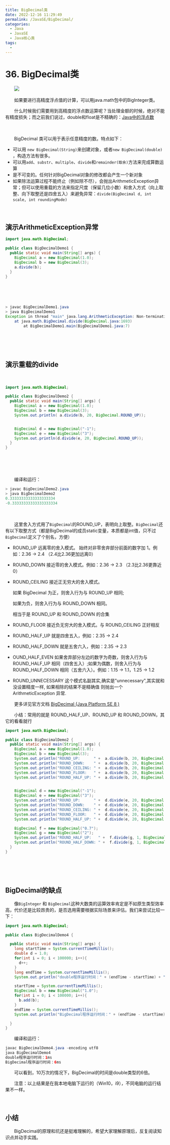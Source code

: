 ```yaml
---
title: BigDecimal类
date: 2022-12-16 11:29:49
permalink: /JavaSE/BigDecimal/
categories:
  - Java
  - JavaSE
  - Java核心类
tags:
  - 
---
```



# 36. BigDecimal类


　　‍![](https://image.peterjxl.com/blog/16.ailuomang-20221214081021-lgozfzw.jpg)

　　如果要进行高精度浮点值的计算，可以用java.math包中的BigInteger类。
<!-- more --> 

　　什么时候我们需要用到高精度的浮点数运算呢？当处理金额的时候，绝对不能有精度损失；而之前我们说过，double和float是不精确的：[Java中的浮点数](https://www.peterjxl.com/JavaSE/Double-Accurate)

　　‍

　　BigDecimal 类可以用于表示任意精度的数。特点如下：

* 可以用 `new BigDecimal(String)`​​来创建对象，或者`new BigDecimal(double)`​​，构造方法有很多。
* 可以用`add`​​、`substr`​​、`multiple`​​、`divide`​​和`remainder(取余)`​​方法来完成算数运算
* 是不可变的。任何针对BigDecimal对象的修改都会产生一个新对象
* 如果除法运算过程不能终止（例如除不尽），会抛出ArithmeticException异常；但可以使用重载的方法来指定尺度（保留几位小数）和舍入方式（向上取整、向下取整还是四舍五入）来避免异常：`divide(BigDecimal d, int scale, int roundingMode)`​

　　‍

## 演示ArithmeticException异常

```java
import java.math.BigDecimal;

public class BigDecimalDemo1 {
  public static void main(String[] args) {
    BigDecimal a = new BigDecimal(1.0);
    BigDecimal b = new BigDecimal(3);
    a.divide(b);
  }
}
```

　　‍

　　‍

```java
> javac BigDecimalDemo1.java
> java BigDecimalDemo1    
Exception in thread "main" java.lang.ArithmeticException: Non-terminating decimal expansion; no exact representable decimal result.    
	at java.math.BigDecimal.divide(BigDecimal.java:1693)
        at BigDecimalDemo1.main(BigDecimalDemo1.java:7)
```

　　‍

　　‍

## 演示重载的divide

　　‍

```java
import java.math.BigDecimal;

public class BigDecimalDemo2 {
  public static void main(String[] args) {
    BigDecimal a = new BigDecimal(1.0);
    BigDecimal b = new BigDecimal(3);
    System.out.println( a.divide(b, 20, BigDecimal.ROUND_UP));


    BigDecimal d = new BigDecimal("-1");
    BigDecimal e = new BigDecimal("3");
    System.out.println(d.divide(e, 20, BigDecimal.ROUND_UP));
  }
}
```

　　‍

　　‍

　　编译和运行：

```java
> javac BigDecimalDemo2.java  
> java BigDecimalDemo2  
0.33333333333333333334
-0.33333333333333333334
```

　　‍

　　这里舍入方式用了`BigDecimal`​ 的ROUND_UP，表明向上取整。`BigDecimal`​ 还有以下取整方式（都是BigDecimal的成员static变量，本质都是int值，只不过`BigDecimal`​定义了个别名，方便）

* ROUND_UP  远离零的舍入模式。 始终对非零舍弃部分前面的数字加 1。例如：2.36 -> 2.4 （2.4比2.36更加远离0）
* ROUND_DOWN  接近零的舍入模式。例如：2.36 -> 2.3 （2.3比2.36更靠近0）
* ROUND_CEILING  接近正无穷大的舍入模式。

  如果 BigDecimal 为正，则舍入行为与 ROUND_UP 相同;

  如果为负，则舍入行为与 ROUND_DOWN 相同。

  相当于是 ROUND_UP 和 ROUND_DOWN 的合集
* ROUND_FLOOR 接近负无穷大的舍入模式。与 ROUND_CEILING 正好相反
* ROUND_HALF_UP  就是四舍五入，例如：2.35 -> 2.4
* ROUND_HALF_DOWN  就是五舍六入，例如：2.35 -> 2.3
* OUND_HALF_EVEN  如果舍弃部分左边的数字为奇数，则舍入行为与 ROUND_HALF_UP 相同（四舍五入）;如果为偶数，则舍入行为与 ROUND_HALF_DOWN 相同（五舍六入）。例如：1.15 -> 1.1，1.25 -> 1.2
* ROUND_UNNECESSARY  这个模式名副其实,确实是"unnecessary",其实就和没设置精度一样, 如果相除的结果不是精确值 则抛出一个ArithmeticException 异常.

　　更多详见官方文档 [BigDecimal (Java Platform SE 8 )](https://docs.oracle.com/javase/8/docs/api/java/math/BigDecimal.html)

　　小结：常用的就是 ROUND_HALF_UP、ROUND_UP 和 ROUND_DOWN，其它的看看就行

```java
import java.math.BigDecimal;

public class BigDecimalDemo2 {
  public static void main(String[] args) {
    BigDecimal a = new BigDecimal(1.0);
    BigDecimal b = new BigDecimal(3);
    System.out.println("ROUND_UP:      " +  a.divide(b, 20, BigDecimal.ROUND_UP));  //0.33333333333333333334
    System.out.println("ROUND_DOWN:    " +  a.divide(b, 20, BigDecimal.ROUND_DOWN));  //0.33333333333333333333
    System.out.println("ROUND_CEILING: " +  a.divide(b, 20, BigDecimal.ROUND_CEILING));  //0.33333333333333333334
    System.out.println("ROUND_FLOOR:   " +  a.divide(b, 20, BigDecimal.ROUND_FLOOR));  //0.33333333333333333333
    System.out.println("ROUND_HALF_UP: " +  a.divide(b, 20, BigDecimal.ROUND_HALF_UP));  //0.33333333333333333333


    BigDecimal d = new BigDecimal("-1");
    BigDecimal e = new BigDecimal("3");
    System.out.println("ROUND_UP:      " +  d.divide(e, 20, BigDecimal.ROUND_UP)); //-0.33333333333333333334
    System.out.println("ROUND_DOWN:    " +  d.divide(e, 20, BigDecimal.ROUND_DOWN)); //-0.33333333333333333333
    System.out.println("ROUND_CEILING: " +  d.divide(e, 20, BigDecimal.ROUND_CEILING)); //-0.33333333333333333333
    System.out.println("ROUND_FLOOR:   " +  d.divide(e, 20, BigDecimal.ROUND_FLOOR)); //-0.33333333333333333334
    System.out.println("ROUND_HALF_UP: " +  d.divide(e, 20, BigDecimal.ROUND_HALF_UP)); //-0.33333333333333333334

    BigDecimal f = new BigDecimal("0.7");
    BigDecimal g = new BigDecimal("2");
    System.out.println("ROUND_HALF_UP:   " +  f.divide(g, 1, BigDecimal.ROUND_HALF_UP)); //0.4
    System.out.println("ROUND_HALF_DOWN: " +  f.divide(g, 1, BigDecimal.ROUND_HALF_DOWN)); //0.3
  }
}
```

　　‍

　　‍

## BigDecimal的缺点

　　像`BigInteger`​ 和 `BigDecimal`​这种大数类的运算效率肯定是不如原生类型效率高，代价还是比较昂贵的，是否选用需要根据实际场景来评估。我们来尝试比较一下：

```java
import java.math.BigDecimal;

public class BigDecimalDemo4 {

  public static void main(String[] args) {
    long startTime = System.currentTimeMillis();
    double d = 1.0;
    for(int i = 0; i < 100000; i++){
      d++;
    }
    long endTime = System.currentTimeMillis();
    System.out.println("double程序运行时间：" + (endTime - startTime) + "ms");

    startTime = System.currentTimeMillis();
    BigDecimal b = new BigDecimal("1.0");
    for(int i = 0; i < 100000; i++){
      b.add(b);
    }
    endTime = System.currentTimeMillis();
    System.out.println("BigDecimal程序运行时间：" + (endTime - startTime) + "ms");

  }
}

```

　　编译和运行：

```java
javac BigDecimalDemo4.java -encoding utf8   
java BigDecimalDemo4                        
double程序运行时间：1ms
BigDecimal程序运行时间：6ms
```

　　可以看到，10万次的情况下，BigDecimal的时间是double类型的6倍。

　　注意：以上结果是在我本地电脑下运行的（Win10，i9），不同电脑的运行结果不一样。

　　‍

## 小结

　　BigDecimal的原理和坑还是挺难理解的，希望大家理解原理后，反复阅读知识点并动手实践。

　　‍
